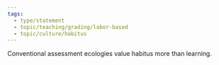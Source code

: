 ```yaml
---
tags: 
  - type/statement
  - topic/teaching/grading/labor-based
  - topic/culture/habitus
---
```

Conventional assessment ecologies value habitus more than learning.